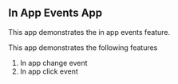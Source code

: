 ## In App Events App

  This app demonstrates the in app events feature.

  This app demonstrates the following features
  1. In app change event
  2. In app click event
